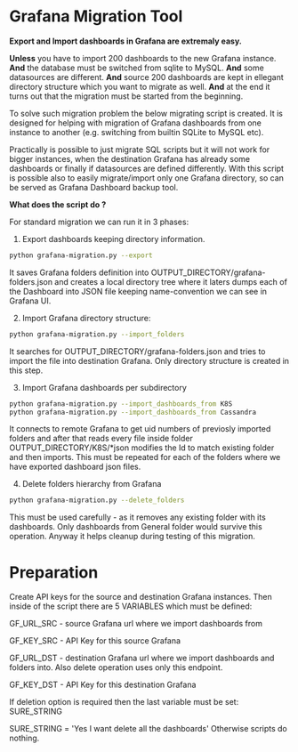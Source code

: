 # Grafana Migration Tool

<b>Export and Import dashboards in Grafana are extremaly easy.</b>

<b>Unless</b> you have to import 200 dashboards to the new Grafana instance. <b>And</b> the database must be switched from sqlite to MySQL. <b>And</b> some datasources are different. <b>And</b> source 200 dashboards are kept in ellegant directory structure which you want to migrate as well.
<b>And</b> at the end it turns out that the migration must be started from the beginning.


To solve such migration problem the below migrating script is created. It is designed for helping with migration of Grafana dashboards from one instance to another (e.g. switching from builtin SQLite to MySQL etc).

Practically is possible to just migrate SQL scripts but it will not work for bigger instances, when the destination Grafana has already some dashboards or finally if datasources are defined differently.
With this script is possible also to easily migrate/import only one Grafana directory, so can be served as Grafana Dashboard backup tool.



<b>What does the script do ?</b>

For standard migration we can run it in 3 phases:
1. Export dashboards keeping directory information.
```sh
python grafana-migration.py --export
```

It saves Grafana folders definition into OUTPUT_DIRECTORY/grafana-folders.json and creates a local directory tree where it laters dumps each of the Dashboard into JSON file keeping name-convention we can see in Grafana UI.

2. Import Grafana directory structure:
```sh
python grafana-migration.py --import_folders
```

It searches for OUTPUT_DIRECTORY/grafana-folders.json and tries to import the file into destination Grafana. Only directory structure is created in this step.

3. Import Grafana dashboards per subdirectory
```sh
python grafana-migration.py --import_dashboards_from K8S
python grafana-migration.py --import_dashboards_from Cassandra
```

It connects to remote Grafana to get uid numbers of previosly imported folders and after that reads every file inside folder OUTPUT_DIRECTORY/K8S/*json modifies the Id to match existing folder and then imports.
This must be repeated for each of the folders where we have exported dashboard json files.

4. Delete folders hierarchy from Grafana
```sh
python grafana-migration.py --delete_folders
```
This must be used carefully - as it removes any existing folder with its dashboards. Only dashboards from General folder would survive this operation.
Anyway it helps cleanup during testing of this migration.


# Preparation
Create API keys for the source and destination Grafana instances. Then inside of the script there are 5 VARIABLES which must be defined:
<p>GF_URL_SRC - source Grafana url where we import dashboards from</p>
<p>GF_KEY_SRC - API Key for this source Grafana</p>
<p>GF_URL_DST - destination Grafana url where we import dashboards and folders into. Also delete operation uses only this endpoint.</p>
<p>GF_KEY_DST - API Key for this destination Grafana</p>

<p>If deletion option is required then the last variable must be set: SURE_STRING</p>
SURE_STRING = 'Yes I want delete all the dashboards'
Otherwise scripts do nothing.

